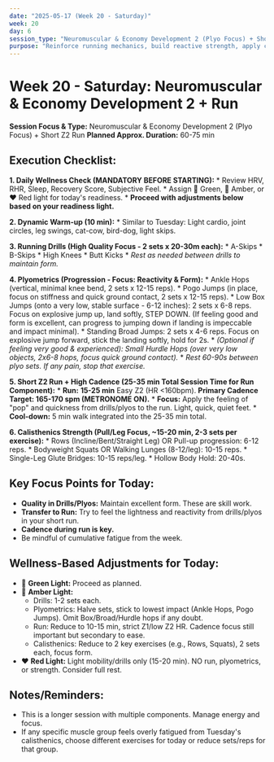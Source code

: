 ```yaml
---
date: "2025-05-17 (Week 20 - Saturday)"
week: 20
day: 6
session_type: "Neuromuscular & Economy Development 2 (Plyo Focus) + Short Z2 Run"
purpose: "Reinforce running mechanics, build reactive strength, apply cadence focus in short run, develop calisthenic strength."
---
```


# Week 20 - Saturday: Neuromuscular & Economy Development 2 + Run

**Session Focus & Type:** Neuromuscular & Economy Development 2 (Plyo Focus) + Short Z2 Run
**Planned Approx. Duration:** 60-75 min

## Execution Checklist:

**1. Daily Wellness Check (MANDATORY BEFORE STARTING):**
    *   Review HRV, RHR, Sleep, Recovery Score, Subjective Feel.
    *   Assign 💚 Green, 💛 Amber, or ❤️ Red light for today's readiness.
    *   **Proceed with adjustments below based on your readiness light.**

**2. Dynamic Warm-up (10 min):**
    *   Similar to Tuesday: Light cardio, joint circles, leg swings, cat-cow, bird-dog, light skips.

**3. Running Drills (High Quality Focus - 2 sets x 20-30m each):**
    *   A-Skips
    *   B-Skips
    *   High Knees
    *   Butt Kicks
    *   *Rest as needed between drills to maintain form.*

**4. Plyometrics (Progression - Focus: Reactivity & Form):**
    *   Ankle Hops (vertical, minimal knee bend, 2 sets x 12-15 reps).
    *   Pogo Jumps (in place, focus on stiffness and quick ground contact, 2 sets x 12-15 reps).
    *   Low Box Jumps (onto a very low, stable surface - 6-12 inches): 2 sets x 6-8 reps. Focus on explosive jump up, land softly, STEP DOWN. (If feeling good and form is excellent, can progress to jumping down if landing is impeccable and impact minimal).
    *   Standing Broad Jumps: 2 sets x 4-6 reps. Focus on explosive jump forward, stick the landing softly, hold for 2s.
    *   *(Optional if feeling very good & experienced): Small Hurdle Hops (over very low objects, 2x6-8 hops, focus quick ground contact).* 
    *   *Rest 60-90s between plyo sets. If any pain, stop that exercise.*

**5. Short Z2 Run + High Cadence (25-35 min Total Session Time for Run Component):**
    *   **Run:** **15-25 min** Easy Z2 (HR <160bpm). **Primary Cadence Target: 165-170 spm (METRONOME ON).**
    *   **Focus:** Apply the feeling of "pop" and quickness from drills/plyos to the run. Light, quick, quiet feet.
    *   **Cool-down:** 5 min walk integrated into the 25-35 min total.

**6. Calisthenics Strength (Pull/Leg Focus, ~15-20 min, 2-3 sets per exercise):**
    *   Rows (Incline/Bent/Straight Leg) OR Pull-up progression: 6-12 reps.
    *   Bodyweight Squats OR Walking Lunges (8-12/leg): 10-15 reps.
    *   Single-Leg Glute Bridges: 10-15 reps/leg.
    *   Hollow Body Hold: 20-40s.

## Key Focus Points for Today:

*   **Quality in Drills/Plyos:** Maintain excellent form. These are skill work.
*   **Transfer to Run:** Try to feel the lightness and reactivity from drills/plyos in your short run.
*   **Cadence during run is key.**
*   Be mindful of cumulative fatigue from the week.

## Wellness-Based Adjustments for Today:

*   💚 **Green Light:** Proceed as planned.
*   💛 **Amber Light:**
    *   Drills: 1-2 sets each.
    *   Plyometrics: Halve sets, stick to lowest impact (Ankle Hops, Pogo Jumps). Omit Box/Broad/Hurdle hops if any doubt.
    *   Run: Reduce to 10-15 min, strict Z1/low Z2 HR. Cadence focus still important but secondary to ease.
    *   Calisthenics: Reduce to 2 key exercises (e.g., Rows, Squats), 2 sets each, focus form.
*   ❤️ **Red Light:** Light mobility/drills only (15-20 min). NO run, plyometrics, or strength. Consider full rest.

## Notes/Reminders:
*   This is a longer session with multiple components. Manage energy and focus.
*   If any specific muscle group feels overly fatigued from Tuesday's calisthenics, choose different exercises for today or reduce sets/reps for that group.
